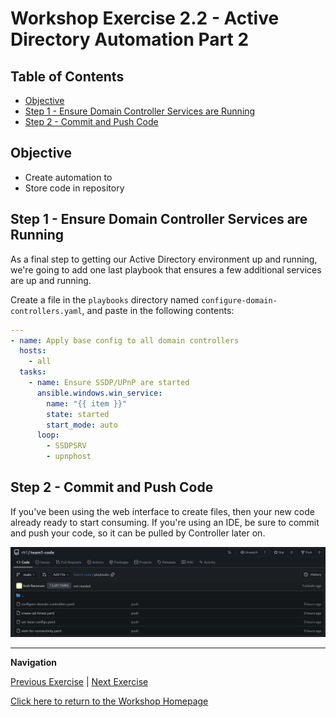 # Workshop Exercise 2.2 - Active Directory Automation Part 2

## Table of Contents

* [Objective](#objective)
* [Step 1 - Ensure Domain Controller Services are Running](#step-1---ensure-domain-controller-services-are-running)
* [Step 2 - Commit and Push Code](#step-2---commit-and-push-code)

## Objective

* Create automation to 
* Store code in repository

## Step 1 - Ensure Domain Controller Services are Running
As a final step to getting our Active Directory environment up and running, we're going to add one last playbook that ensures a few additional services are up and running.

Create a file in the `playbooks` directory named `configure-domain-controllers.yaml`, and paste in the following contents:
```yaml
---
- name: Apply base config to all domain controllers
  hosts:
    - all
  tasks:
    - name: Ensure SSDP/UPnP are started
      ansible.windows.win_service:
        name: "{{ item }}"
        state: started
        start_mode: auto
      loop:
        - SSDPSRV
        - upnphost
```

## Step 2 - Commit and Push Code
If you've been using the web interface to create files, then your new code already ready to start consuming. If you're using an IDE, be sure to commit and push your code, so it can be pulled by Controller later on.

![Active Directory Playbooks](../.images/active-directory-playbooks.png)

---
**Navigation**

[Previous Exercise](../2.1-ad-automation-part-1/) | [Next Exercise](../3.1-contorller-as-code/)

[Click here to return to the Workshop Homepage](../../README.md)
